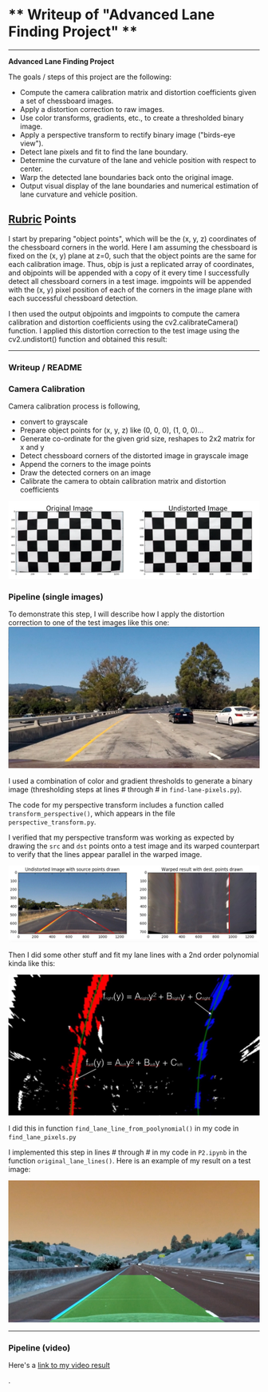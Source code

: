 # ** Writeup of "Advanced Lane Finding Project" **

[//]: # (Image References)

---

**Advanced Lane Finding Project**

The goals / steps of this project are the following:

* Compute the camera calibration matrix and distortion coefficients given a set of chessboard images.
* Apply a distortion correction to raw images.
* Use color transforms, gradients, etc., to create a thresholded binary image.
* Apply a perspective transform to rectify binary image ("birds-eye view").
* Detect lane pixels and fit to find the lane boundary.
* Determine the curvature of the lane and vehicle position with respect to center.
* Warp the detected lane boundaries back onto the original image.
* Output visual display of the lane boundaries and numerical estimation of lane curvature and vehicle position.

[//]: # (Image References)

[image1]: ./examples/undistort_output.png "Undistorted"
[image2]: ./test_images/test1.jpg "Road Transformed"
[image3]: ./examples/binary_combo_example.jpg "Binary Example"
[image4]: ./examples/warped_straight_lines.jpg "Warp Example"
[image5]: ./examples/color_fit_lines.jpg "Fit Visual"
[image6]: ./output_images/original_lane_image.png "Output"
[video1]: ./project_video.mp4 "Video"

## [Rubric](https://review.udacity.com/#!/rubrics/571/view) Points

I start by preparing "object points", which will be the (x, y, z) coordinates of the chessboard corners in the world. Here I am assuming the chessboard is fixed on the (x, y) plane at z=0, such that the object points are the same for each calibration image. Thus, objp is just a replicated array of coordinates, and objpoints will be appended with a copy of it every time I successfully detect all chessboard corners in a test image.
imgpoints will be appended with the (x, y) pixel position of each of the corners in the image plane with each successful chessboard detection.

  I then used the output objpoints and imgpoints to compute the camera calibration and distortion coefficients using the cv2.calibrateCamera() function. I applied this distortion correction to the test image using the cv2.undistort() function and obtained this result:

---

### Writeup / README

### Camera Calibration

Camera calibration process is following,

* convert to grayscale
* Prepare object points for (x, y, z) like (0, 0, 0), (1, 0, 0)...
* Generate co-ordinate for the given grid size, reshapes to 2x2 matrix for x and y
* Detect chessboard corners of the distorted image in grayscale image
* Append the corners to the image points
* Draw the detected corners on an image
* Calibrate the camera to obtain calibration matrix and distortion coefficients

![alt text][image1]


### Pipeline (single images)

To demonstrate this step, I will describe how I apply the distortion correction to one of the test images like this one:
![alt text][image2]

I used a combination of color and gradient thresholds to generate a binary image (thresholding steps at lines # through # in `find-lane-pixels.py`).  

The code for my perspective transform includes a function called `transform_perspective()`, which appears in the file `perspective_transform.py`.

I verified that my perspective transform was working as expected by drawing the `src` and `dst` points onto a test image and its warped counterpart to verify that the lines appear parallel in the warped image.

![alt text][image4]

Then I did some other stuff and fit my lane lines with a 2nd order polynomial kinda like this:

![alt text][image5]

I did this in function `find_lane_line_from_poolynomial()` in my code in `find_lane_pixels.py`

I implemented this step in lines # through # in my code in `P2.ipynb` in the function `original_lane_lines()`.  Here is an example of my result on a test image:

![alt text][image6]

---


### Pipeline (video)

Here's a [link to my video result](./project_video.mp4)

.
